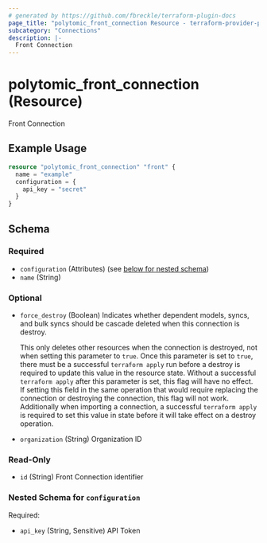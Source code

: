 ```yaml
---
# generated by https://github.com/fbreckle/terraform-plugin-docs
page_title: "polytomic_front_connection Resource - terraform-provider-polytomic"
subcategory: "Connections"
description: |-
  Front Connection
---
```


# polytomic_front_connection (Resource)

Front Connection

## Example Usage

```terraform
resource "polytomic_front_connection" "front" {
  name = "example"
  configuration = {
    api_key = "secret"
  }
}
```

<!-- schema generated by tfplugindocs -->
## Schema

### Required

- `configuration` (Attributes) (see [below for nested schema](#nestedatt--configuration))
- `name` (String)

### Optional

- `force_destroy` (Boolean) Indicates whether dependent models, syncs, and bulk syncs should be cascade
deleted when this connection is destroy.

  This only deletes other resources when the connection is destroyed, not when
setting this parameter to `true`. Once this parameter is set to `true`, there
must be a successful `terraform apply` run before a destroy is required to
update this value in the resource state. Without a successful `terraform apply`
after this parameter is set, this flag will have no effect. If setting this
field in the same operation that would require replacing the connection or
destroying the connection, this flag will not work. Additionally when importing
a connection, a successful `terraform apply` is required to set this value in
state before it will take effect on a destroy operation.
- `organization` (String) Organization ID

### Read-Only

- `id` (String) Front Connection identifier

<a id="nestedatt--configuration"></a>
### Nested Schema for `configuration`

Required:

- `api_key` (String, Sensitive) API Token


